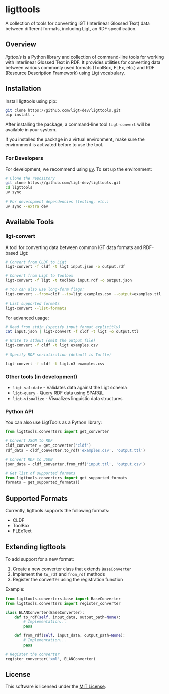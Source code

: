 # ligttools

A collection of tools for converting IGT (Interlinear Glossed Text) data between different formats, including Ligt, an RDF specification.

## Overview

_ligttools_ is a Python library and collection of command-line tools 
for working with Interlinear Glossed Text in RDF. 
It provides utilities for converting data between various commonly used formats (ToolBox, FLEx, etc.) 
and RDF (Resource Description Framework) using Ligt vocabulary.

## Installation

Install ligttools using pip:

```bash
git clone https://github.com/ligt-dev/ligttools.git
pip install .
```

After installing the package, a command-line tool `ligt-convert`
will be available in your system.

If you installed the package in a virtual environment,
make sure the environment is activated before to use the tool.

### For Developers

For development, we recommend using [uv](https://docs.astral.sh/uv/).
To set up the environment:

```bash
# Clone the repository
git clone https://github.com/ligt-dev/ligttools.git
cd ligttools
uv sync

# For development dependencies (testing, etc.)
uv sync --extra dev
```


## Available Tools

### ligt-convert

A tool for converting data between common IGT data formats and RDF-based Ligt:

```bash
# Convert from CLDF to Ligt
ligt-convert -f cldf -t ligt input.json -o output.rdf

# Convert from Ligt to Toolbox 
ligt-convert -f ligt -t toolbox input.rdf -o output.json

# You can also use long-form flags:
ligt-convert --from=cldf --to=ligt examples.csv --output=examples.ttl

# List supported formats
ligt-convert --list-formats
```

For advanced usage:

```bash
# Read from stdin (specify input format explicitly)
cat input.json | ligt-convert -f cldf -t ligt -o output.ttl

# Write to stdout (omit the output file)
ligt-convert -f cldf -t ligt examples.csv

# Specify RDF serialisation (default is Turtle)

ligt-convert -f cldf -t ligt.n3 examples.csv
```

### Other tools (in development)

- `ligt-validate` - Validates data against the Ligt schema
- `ligt-query` - Query RDF data using SPARQL
- `ligt-visualize` - Visualizes linguistic data structures

### Python API

You can also use LigtTools as a Python library:

```python
from ligttools.converters import get_converter

# Convert JSON to RDF
cldf_converter = get_converter('cldf')
rdf_data = cldf_converter.to_rdf('examples.csv', 'output.ttl')

# Convert RDF to JSON
json_data = cldf_converter.from_rdf('input.ttl', 'output.csv')

# Get list of supported formats
from ligttools.converters import get_supported_formats
formats = get_supported_formats()
```

## Supported Formats

Currently, ligttools supports the following formats:

- CLDF
- ToolBox
- FLExText

## Extending ligttools

To add support for a new format:

1. Create a new converter class that extends `BaseConverter`
2. Implement the `to_rdf` and `from_rdf` methods
3. Register the converter using the registration function

Example:

```python
from ligttools.converters.base import BaseConverter
from ligttools.converters import register_converter

class ELANConverter(BaseConverter):
    def to_rdf(self, input_data, output_path=None):
        # Implementation...
        pass

    def from_rdf(self, input_data, output_path=None):
        # Implementation...
        pass

# Register the converter
register_converter('xml', ELANConverter)
```

## License

This software is licensed under the [MIT License](LICENSE).